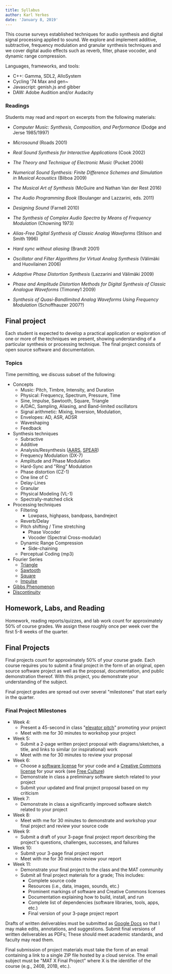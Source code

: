 ```yaml
---
title: Syllabus
author: Karl Yerkes
date: 'January 8, 2019'
---
```



<section>

This course surveys established techniques for audio synthesis and digital signal processing applied to sound. We explore and implement additive, subtractive, frequency modulation and granular synthesis techniques and we cover digital audio effects such as reverb, filter, phase vocoder, and dynamic range compression.

</section>

Languages, frameworks, and tools:

- C++: Gamma, SDL2, AlloSystem
- Cycling '74 Max and gen~
- Javascript: genish.js and gibber
- DAW: Adobe Audition and/or Audacity


### Readings

Students may read and report on excerpts from the following materials:

- _Computer Music: Synthesis, Composition, and Performance_ (Dodge and Jerse 1985/1997)
- _Microsound_ (Roads 2001)
- _Real Sound Synthesis for Interactive Applications_ (Cook 2002)
- _The Theory and Technique of Electronic Music_ (Pucket 2006)
- _Numerical Sound Synthesis: Finite Difference Schemes and Simulation in Musical Acoustics_ (Bilboa 2009)
- _The Musical Art of Synthesis_ (McGuire and Nathan Van der Rest 2016)
- _The Audio Programming Book_ (Boulanger and Lazzarini, eds. 2011)
- _Designing Sound_ (Farnell 2010)

- _The Synthesis of Complex Audio Spectra by Means of Frequency Modulation_ (Chowning 1973)
- _Alias-Free Digital Synthesis of Classic Analog Waveforms_ (Stilson and Smith 1996)
- _Hard sync without aliasing_ (Brandt 2001)
- _Oscillator and Filter Algorithms for Virtual Analog Synthesis_ (Välimäki and Huovilainen 2006)
- _Adaptive Phase Distortion Synthesis_ (Lazzarini and Välimäki 2009)
- _Phase and Amplitude Distortion Methods for Digital Synthesis of Classic Analogue Waveforms_ (Timoney1 2009)
- _Synthesis of Quasi-Bandlimited Analog Waveforms Using Frequency Modulation_ (Schoffhauzer 2007?)



## Final project

Each student is expected to develop a practical application or exploration of one or more of the techniques we present, showing understanding of a particular synthesis or processing technique. The final project consists of open source software and documentation.


### Topics

Time permitting, we discuss subset of the following:

- Concepts
  + Music: Pitch, Timbre, Intensity, and Duration
  + Physical: Frequency, Spectrum, Pressure, Time
  + Sine, Impulse, Sawtooth, Square, Triangle
  + A/DAC, Sampling, Aliasing, and Band-limited oscillators
  + Signal arithmetic: Mixing, Inversion, Modulation,
  + Envelopes: AD, ASR, ADSR
  + Waveshaping
  + Feedback
- Synthesis techniques
  + Subractive
  + Additive
  + Analysis/Resynthesis ([AARS](http://arss.sourceforge.net/examples.shtml), [SPEAR](http://www.klingbeil.com/spear/))
  + Frequency Modulation (DX-7)
  + Amplitude and Phase Modulation
  + Hard-Sync and "Ring" Modulation
  + Phase distortion (CZ-1)
  + One line of C
  + Delay-Lines
  + Granular
  + Physical Modeling (VL-1)
  + Spectrally-matched click
- Processing techniques
  + Filtering
    * Lowpass, highpass, bandpass, bandreject
  + Reverb/Delay
  + Pitch shifting / Time stretching
    * Phase Vocoder
    * Vocoder (Spectral Cross-modular)
  + Dynamic Range Compression
    * Side-chaining
  + Perceptual Coding (mp3)
- Fourier Series
  + [Triangle](http://mathworld.wolfram.com/FourierSeriesTriangleWave.html)
  + [Sawtooth](http://mathworld.wolfram.com/FourierSeriesSawtoothWave.html)
  + [Square](http://mathworld.wolfram.com/FourierSeriesSquareWave.html)
  + [Impulse](http://mathworld.wolfram.com/DeltaFunction.html)
- [Gibbs Phenomenon](http://mathworld.wolfram.com/GibbsPhenomenon.html)
- [Discontinuity](http://mathworld.wolfram.com/Discontinuity.html)


## Homework, Labs, and Reading

Homework, reading reports/quizzes, and lab work count for approximately 50% of course grades. We assign these roughly once per week over the first 5-8 weeks of the quarter.


## Final Projects

Final projects count for approximately 50% of your course grade. Each course requires you to submit a final project in the form of an original, open source software project as well as the proposal, documentation, and public demonstration thereof. With this project, you demonstrate your understanding of the subject.

Final project grades are spread out over several "milestones" that start early in the quarter.


### Final Project Milestones

+ Week 4:
  * Present a 45-second in class "[elevator pitch](https://en.wikipedia.org/wiki/Elevator_pitch)" promoting your project
  * Meet with me for 30 minutes to workshop your project
+ Week 5:
  * Submit a 2-page written project proposal with diagrams/sketches, a title, and links to similar (or inspirational) work
  * Meet with me for 30 minutes to review your proposal
+ Week 6:
  * Choose a [software license](https://opensource.org/licenses) for your code and a [Creative Commons license](https://creativecommons.org/share-your-work) for your work (see [Free Culture](https://en.wikipedia.org/wiki/Free_Culture_(book)))
  * Demonstrate in class a preliminary software sketch related to your project
  * Submit your updated and final project proposal based on my criticism
+ Week 7:
  * Demonstrate in class a significantly improved software sketch related to your project
+ Week 8:
  * Meet with me for 30 minutes to demonstrate and workshop your final project and review your source code
+ Week 9:
  * Submit a draft of your 3-page final project report describing the project's questions, challenges, successes, and failures
+ Week 10:
  * Submit your 3-page final project report
  * Meet with me for 30 minutes review your report
+ Week 11:
  * Demonstrate your final project to the class and the MAT community
  * Submit all final project materials for a grade; This includes:
    - Complete source code
    - Resources (i.e., data, images, sounds, etc.)
    - Prominent markings of software and Creative Commons licenses
    - Documentation explaining how to build, install, and run
    - Complete list of dependencies (software libraries, tools, apps, etc.)
    - Final version of your 3-page project report

Drafts of written deliverables must be submitted as [Google Docs](https://docs.google.com) so that I may make edits, annotations, and suggestions. Submit final versions of written deliverables as PDFs; These should meet academic standards, and faculty may read them.

Final submission of project materials must take the form of an email containing a link to a single ZIP file hosted by a cloud service. The email subject must be "MAT X Final Project" where X is the identifier of the course (e.g., 240B, 201B, etc.).

